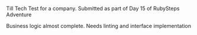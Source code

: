 Till Tech Test for a company. Submitted as part of Day 15 of RubySteps Adventure

Business logic almost complete. Needs linting and interface implementation
